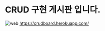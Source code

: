 # CRUD 구현 게시판 입니다.
![web](https://user-images.githubusercontent.com/95350364/147900615-13fc43f3-1c68-45b3-8f13-1c4d31b4d0b4.PNG)
https://crudboard.herokuapp.com/
